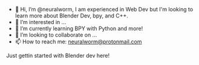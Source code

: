- 👋 Hi, I’m @neuralworm, I am experienced in Web Dev but I'm looking to learn more about Blender Dev, bpy, and C++.
- 👀 I’m interested in ...
- 🌱 I’m currently learning BPY with Python and more!
- 💞️ I’m looking to collaborate on ...
- 📫 How to reach me: neuralworm@protonmail.com

<!---
neuralworm/neuralworm is a ✨ special ✨ repository because its `README.md` (this file) appears on your GitHub profile.
You can click the Preview link to take a look at your changes.
--->
Just gettin started with Blender dev here!
